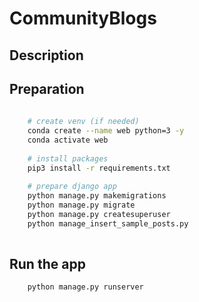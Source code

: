 # CommunityBlogs

## Description


## Preparation

```bash
  
    # create venv (if needed)
    conda create --name web python=3 -y
    conda activate web
    
    # install packages
    pip3 install -r requirements.txt
    
    # prepare django app
    python manage.py makemigrations
    python manage.py migrate
    python manage.py createsuperuser
    python manage_insert_sample_posts.py
    

```

## Run the app

```bash
    python manage.py runserver
```
